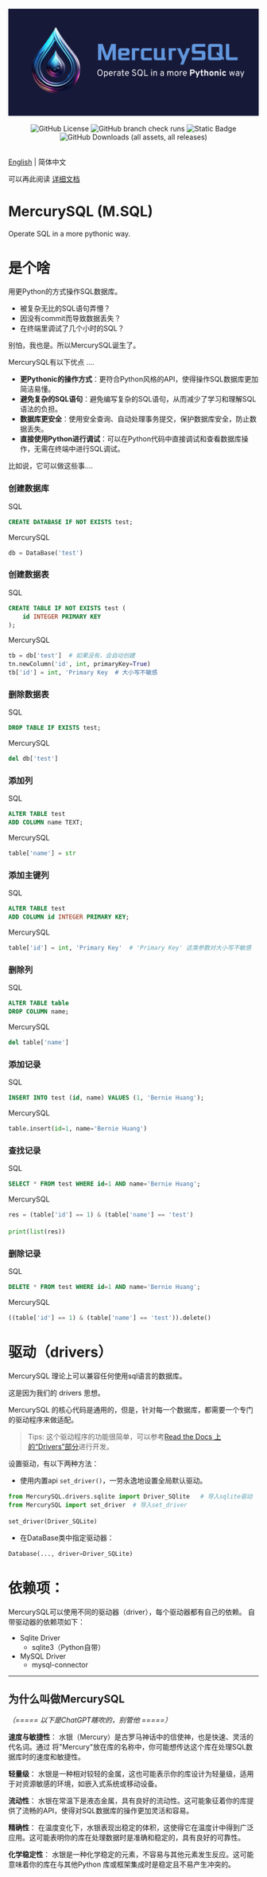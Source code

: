 <img src="./docs/source/_static/img/MercurySQL.png"></img>
<br>
<div style="text-align: center">
<img alt="GitHub License" src="https://img.shields.io/github/license/BernieHuang2008/MercurySQL">
<img alt="GitHub branch check runs" src="https://img.shields.io/github/check-runs/BernieHuang2008/MercurySQL/main">
<img alt="Static Badge" src="https://img.shields.io/badge/Language-Python-blue">
<img alt="GitHub Downloads (all assets, all releases)" src="https://img.shields.io/github/downloads/BernieHuang2008/MercurySQL/total">

</div>
<br>

[English](README.md) | 简体中文

可以再此阅读 [详细文档](https://mercurysql.readthedocs.io/en/latest/)

# MercurySQL (M.SQL)
Operate SQL in a more pythonic way.

# 是个啥
用更Python的方式操作SQL数据库。

- 被复杂无比的SQL语句弄懵？
- 因没有commit而导致数据丢失？
- 在终端里调试了几个小时的SQL？

别怕，我也是。所以MercurySQL诞生了。

MercurySQL有以下优点 ....

- **更Pythonic的操作方式**：更符合Python风格的API，使得操作SQL数据库更加简洁易懂。
- **避免复杂的SQL语句**：避免编写复杂的SQL语句，从而减少了学习和理解SQL语法的负担。
- **数据库更安全**：使用安全查询、自动处理事务提交，保护数据库安全，防止数据丢失。
- **直接使用Python进行调试**：可以在Python代码中直接调试和查看数据库操作，无需在终端中进行SQL调试。

比如说，它可以做这些事....
### 创建数据库
SQL
```sql
CREATE DATABASE IF NOT EXISTS test;
```
MercurySQL
```py
db = DataBase('test')
```

### 创建数据表
SQL
```sql
CREATE TABLE IF NOT EXISTS test (
    id INTEGER PRIMARY KEY
);
```
MercurySQL
```py
tb = db['test']  # 如果没有，会自动创建
tn.newColumn('id', int, primaryKey=True)
tb['id'] = int, 'Primary Key  # 大小写不敏感
```

### 删除数据表
SQL
```sql
DROP TABLE IF EXISTS test;
```
MercurySQL
```py
del db['test']
```

### 添加列
SQL
```sql
ALTER TABLE test
ADD COLUMN name TEXT;
```
MercurySQL
```py
table['name'] = str
```

### 添加主键列
SQL
```sql
ALTER TABLE test
ADD COLUMN id INTEGER PRIMARY KEY;
```
MercurySQL
```py
table['id'] = int, 'Primary Key'  # 'Primary Key' 这类参数对大小写不敏感
```

### 删除列
SQL
```sql
ALTER TABLE table
DROP COLUMN name;
```
MercurySQL
```py
del table['name']
```

### 添加记录
SQL
```sql
INSERT INTO test (id, name) VALUES (1, 'Bernie Huang');
```
MercurySQL
```py
table.insert(id=1, name='Bernie Huang')
```

### 查找记录
SQL
```sql
SELECT * FROM test WHERE id=1 AND name='Bernie Huang';
```
MercurySQL
```py
res = (table['id'] == 1) & (table['name'] == 'test')

print(list(res))
```

### 删除记录
SQL
```sql
DELETE * FROM test WHERE id=1 AND name='Bernie Huang';
```
MercurySQL
```py
((table['id'] == 1) & (table['name'] == 'test')).delete()
```

# 驱动（drivers）
MercurySQL 理论上可以兼容任何使用sql语言的数据库。

这是因为我们的 drivers 思想。

MercurySQL 的核心代码是通用的，但是，针对每一个数据库，都需要一个专门的驱动程序来做适配。

> Tips: 这个驱动程序的功能很简单，可以参考[Read the Docs 上的“Drivers”部分](https://mercurysql.readthedocs.io/en/latest/modules/drivers/index.html)进行开发。

设置驱动，有以下两种方法：
- 使用内置api `set_driver()`，一劳永逸地设置全局默认驱动。
```python
from MercurySQL.drivers.sqlite import Driver_SQlite   # 导入sqlite驱动
from MercurySQL import set_driver  # 导入set_driver

set_driver(Driver_SQLite)
```

- 在DataBase类中指定驱动器：
```python
Database(..., driver=Driver_SQLite)
```

# 依赖项：
MercurySQL可以使用不同的驱动器（driver），每个驱动器都有自己的依赖。
自带驱动器的依赖项如下：
* Sqlite Driver
  - sqlite3（Python自带）
* MySQL Driver
  - mysql-connector

---

## 为什么叫做MercurySQL

*（===== 以下是ChatGPT瞎吹的，别管他 =====）*

**速度与敏捷性**： 水银（Mercury）是古罗马神话中的信使神，也是快速、灵活的代名词。通过
将"Mercury"放在库的名称中，你可能想传达这个库在处理SQL数据库时的速度和敏捷性。

**轻量级**： 水银是一种相对较轻的金属，这也可能表示你的库设计为轻量级，适用于对资源敏感的环境，如嵌入式系统或移动设备。

**流动性**： 水银在常温下是液态金属，具有良好的流动性。这可能象征着你的库提供了流畅的API，使得对SQL数据库的操作更加灵活和容易。

**精确性**： 在温度变化下，水银表现出稳定的体积，这使得它在温度计中得到广泛应用。这可能表明你的库在处理数据时是准确和稳定的，具有良好的可靠性。

**化学稳定性**： 水银是一种化学稳定的元素，不容易与其他元素发生反应。这可能意味着你的库在与其他Python 库或框架集成时是稳定且不易产生冲突的。